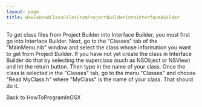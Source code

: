 ```yaml
---
layout: page
title: HowToReadClassFilesFromProjectBuilderIntoInterfaceBuilder
---
```


To get class files from Project Builder into Interface Builder, you must first go into Interface Builder.    Next, go to the "Classes" tab of the "MainMenu.nib" window and select the class whose information you want to get from Project Builder.  If you have not yet create the class in Interface Builder do that by selecting the superclass (such as NSObject or NSView) and hit the return button.  Then type in the name of your class.  Once the class is selected in the "Classes" tab, go to the menu "Classes" and choose "Read MyClass.h" where "MyClass" is the name of your class.  That should do it.

Back to HowToProgramInOSX

